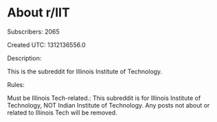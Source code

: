 # About r/IIT

Subscribers: 2065

Created UTC: 1312136556.0

Description:

This is the subreddit for Illinois Institute of Technology.

Rules:

Must be Illinois Tech-related.: This subreddit is for Illinois Institute of Technology, NOT Indian Institute of Technology. Any posts not about or related to Illinois Tech will be removed.

